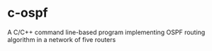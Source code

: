 # c-ospf
A C/C++ command line-based program implementing OSPF routing algorithm in a network of five routers
